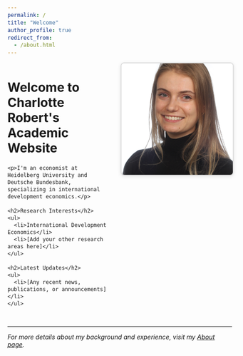 ```yaml
---
permalink: /
title: "Welcome"
author_profile: true
redirect_from: 
  - /about.html
---
```


<div style="display: flex; align-items: flex-start; gap: 30px; margin-bottom: 30px;">
  <div style="flex: 1;">
    <h1>Welcome to Charlotte Robert's Academic Website</h1>
    
    <p>I'm an economist at Heidelberg University and Deutsche Bundesbank, specializing in international development economics.</p>
    
    <h2>Research Interests</h2>
    <ul>
      <li>International Development Economics</li>
      <li>[Add your other research areas here]</li>
    </ul>
    
    <h2>Latest Updates</h2>
    <ul>
      <li>[Any recent news, publications, or announcements]</li>
    </ul>
  </div>
  
  <div style="flex: 0 0 250px;">
    <img src="/images/CV picture.jpg" alt="Charlotte Robert" 
         style="width: 250px; height: 250px; object-fit: cover; border-radius: 8px; border: 2px solid #ddd; box-shadow: 0 2px 8px rgba(0,0,0,0.1);">
  </div>
</div>

---

*For more details about my background and experience, visit my [About page](/about/).*